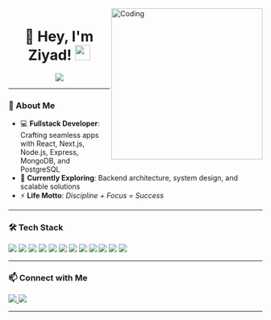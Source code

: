 <!-- Coding GIF on the right -->
<img align="right" alt="Coding" width="300" src="https://media.giphy.com/media/v1.Y2lkPTc5MGI3NjExY2Q0NzU0M2Y0MDRkYzVhYzVhNjE0YzZiMDc3ODM4YzM4YzVhZDU1NiZlcD12MV9pbnRlcm5hbF9naWZfYnlfaWQmY3Q9Zw/3o7btPCcdNniyf0ArS/giphy.gif" />

<h1 align="center">
  👋 Hey, I'm Ziyad!
  <img src="https://media.giphy.com/media/hvRJCLFzcasrR4ia7z/giphy.gif" width="30">
</h1>

<p align="center">
  <a href="https://github.com/DenverCoder1/readme-typing-svg">
    <img src="https://readme-typing-svg.herokuapp.com?font=JetBrains+Mono&weight=600&size=26&pause=800&color=00C4B4&center=true&vCenter=true&width=600&height=50&lines=Software+Engineer;Turning+Ideas+into+Reality;Problem+Solver;Deep+Work+Advocate" />
  </a>
</p>

---

### 🚀 About Me
- 💻 **Fullstack Developer**: Crafting seamless apps with React, Next.js, Node.js, Express, MongoDB, and PostgreSQL  
- 🌱 **Currently Exploring**: Backend architecture, system design, and scalable solutions  
- ⚡ **Life Motto**: *Discipline + Focus = Success*

---

### 🛠️ Tech Stack
<p align="left">
  <img src="https://img.shields.io/badge/HTML5-E34F26?style=flat-square&logo=html5&logoColor=white&height=30" />
  <img src="https://img.shields.io/badge/CSS3-1572B6?style=flat-square&logo=css3&logoColor=white&height=30" />
  <img src="https://img.shields.io/badge/JavaScript-F7DF1E?style=flat-square&logo=javascript&logoColor=black&height=30" />
  <img src="https://img.shields.io/badge/TypeScript-3178C6?style=flat-square&logo=typescript&logoColor=white&height=30" />
  <img src="https://img.shields.io/badge/React-20232A?style=flat-square&logo=react&logoColor=61DAFB&height=30" />
  <img src="https://img.shields.io/badge/Next.js-000000?style=flat-square&logo=next.js&logoColor=white&height=30" />
  <img src="https://img.shields.io/badge/Node.js-339933?style=flat-square&logo=node.js&logoColor=white&height=30" />
  <img src="https://img.shields.io/badge/Express-000000?style=flat-square&logo=express&logoColor=white&height=30" />
  <img src="https://img.shields.io/badge/MongoDB-47A248?style=flat-square&logo=mongodb&logoColor=white&height=30" />
  <img src="https://img.shields.io/badge/PostgreSQL-336791?style=flat-square&logo=postgresql&logoColor=white&height=30" />
  <img src="https://img.shields.io/badge/Git-F05032?style=flat-square&logo=git&logoColor=white&height=30" />
  <img src="https://img.shields.io/badge/Linux-FCC624?style=flat-square&logo=linux&logoColor=black&height=30" />
</p>

---

### 📫 Connect with Me
<p align="left">
  <a href="https://linkedin.com/in/ziyadhasen" target="_blank">
    <img src="https://img.shields.io/badge/LinkedIn-0077B5?style=flat-square&logo=linkedin&logoColor=white&height=30" />
  </a>
  <a href="https://t.me/yourtelegram" target="_blank">
    <img src="https://img.shields.io/badge/Telegram-26A5E4?style=flat-square&logo=telegram&logoColor=white&height=30" />
  </a>
</p>

---

